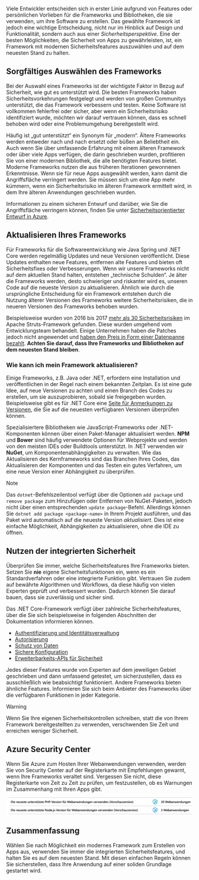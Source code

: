 Viele Entwickler entscheiden sich in erster Linie aufgrund von Features oder persönlichen Vorlieben für die Frameworks und Bibliotheken, die sie verwenden, um ihre Software zu erstellen. Das gewählte Framework ist jedoch eine wichtige Entscheidung, nicht nur im Hinblick auf Design und Funktionalität, sondern auch aus einer _Sicherheitsperspektive_. Eine der besten Möglichkeiten, die Sicherheit von Apps zu gewährleisten, ist, ein Framework mit modernen Sicherheitsfeatures auszuwählen und auf dem neuesten Stand zu halten.

## <a name="choose-your-framework-carefully"></a>Sorgfältiges Auswählen des Frameworks

Bei der Auswahl eines Frameworks ist der wichtigste Faktor in Bezug auf Sicherheit, wie gut es unterstützt wird. Die besten Frameworks haben Sicherheitsvorkehrungen festgelegt und werden von großen Communitys unterstützt, die das Framework verbessern und testen. Keine Software ist vollkommen fehlerfrei oder sicher, aber wenn ein Sicherheitsrisiko identifiziert wurde, möchten wir darauf vertrauen können, dass es schnell behoben wird oder eine Problemumgehung bereitgestellt wird.

Häufig ist „gut unterstützt“ ein Synonym für „modern“. Ältere Frameworks werden entweder nach und nach ersetzt oder büßen an Beliebtheit ein. Auch wenn Sie über umfassende Erfahrung mit einem älteren Framework oder über viele Apps verfügen, die darin geschrieben wurden, profitieren Sie von einer modernen Bibliothek, die alle benötigten Features bietet. Moderne Frameworks nutzen die aus früheren Iterationen gewonnenen Erkenntnisse. Wenn sie für neue Apps ausgewählt werden, kann damit die Angriffsfläche verringert werden. Sie müssen sich um eine App mehr kümmern, wenn ein Sicherheitsrisiko im älteren Framework ermittelt wird, in dem Ihre älteren Anwendungen geschrieben wurden.

Informationen zu einem sicheren Entwurf und darüber, wie Sie die Angriffsfläche verringern können, finden Sie unter [Sicherheitsorientierter Entwurf in Azure](../../design-for-security-in-azure/index.yml).

## <a name="keep-your-framework-updated"></a>Aktualisieren Ihres Frameworks

Für Frameworks für die Softwareentwicklung wie Java Spring und .NET Core werden regelmäßig Updates und neue Versionen veröffentlicht. Diese Updates enthalten neue Features, entfernen alte Features und bieten oft Sicherheitsfixes oder Verbesserungen. Wenn wir unsere Frameworks nicht auf dem aktuellen Stand halten, entstehen „technische Schulden“. Je älter die Frameworks werden, desto schwieriger und riskanter wird es, unseren Code auf die neueste Version zu aktualisieren. Ähnlich wie durch die ursprüngliche Entscheidung für ein Framework entstehen durch die Nutzung älterer Versionen des Frameworks weitere Sicherheitsrisiken, die in neueren Versionen des Frameworks behoben wurden.

Beispielsweise wurden von 2016 bis 2017 [mehr als 30 Sicherheitsrisiken](https://www.cvedetails.com/product/6117/Apache-Struts.html?vendor_id=45) im Apache Struts-Framework gefunden. Diese wurden umgehend vom Entwicklungsteam behandelt. Einige Unternehmen haben die Patches jedoch nicht angewendet und [haben den Preis in Form einer Datenpanne bezahlt](https://www.zdnet.com/article/equifax-confirms-apache-struts-flaw-it-failed-to-patch-was-to-blame-for-data-breach/). **Achten Sie darauf, dass Ihre Frameworks und Bibliotheken auf dem neuesten Stand bleiben**.

### <a name="how-do-i-update-my-framework"></a>Wie kann ich mein Framework aktualisieren?

Einige Frameworks, z.B. Java oder .NET, erfordern eine Installation und veröffentlichen in der Regel nach einem bekannten Zeitplan. Es ist eine gute Idee, auf neue Versionen zu achten und einen Branch des Codes zu erstellen, um sie auszuprobieren, sobald sie freigegeben wurden. Beispielsweise gibt es für .NET Core eine [Seite für Anmerkungen zu Versionen](https://github.com/dotnet/core/tree/master/release-notes), die Sie auf die neuesten verfügbaren Versionen überprüfen können.

Spezialisiertere Bibliotheken wie JavaScript-Frameworks oder .NET-Komponenten können über einen Paket-Manager aktualisiert werden. **NPM** und **Bower** sind häufig verwendete Optionen für Webprojekte und werden von den meisten IDEs oder Buildtools unterstützt. In .NET verwenden wir **NuGet**, um Komponentenabhängigkeiten zu verwalten. Wie das Aktualisieren des Kernframeworks sind das Branchen Ihres Codes, das Aktualisieren der Komponenten und das Testen ein gutes Verfahren, um eine neue Version einer Abhängigkeit zu überprüfen.

> [!NOTE]
> Das `dotnet`-Befehlszeilentool verfügt über die Optionen `add package` und `remove package` zum Hinzufügen oder Entfernen von NuGet-Paketen, jedoch nicht über einen entsprechenden `update package`-Befehl. Allerdings können Sie `dotnet add package <package-name>` in Ihrem Projekt ausführen, und das Paket wird automatisch auf die neueste Version _aktualisiert_. Dies ist eine einfache Möglichkeit, Abhängigkeiten zu aktualisieren, ohne die IDE zu öffnen.

## <a name="take-advantage-of-built-in-security"></a>Nutzen der integrierten Sicherheit

Überprüfen Sie immer, welche Sicherheitsfeatures Ihre Frameworks bieten. Setzen Sie **nie** eigene Sicherheitsfunktionen ein, wenn es ein Standardverfahren oder eine integrierte Funktion gibt. Vertrauen Sie zudem auf bewährte Algorithmen und Workflows, da diese häufig von vielen Experten geprüft und verbessert wurden. Dadurch können Sie darauf bauen, dass sie zuverlässig und sicher sind.

Das .NET Core-Framework verfügt über zahlreiche Sicherheitsfeatures, über die Sie sich beispielsweise in folgenden Abschnitten der Dokumentation informieren können.
* [Authentifizierung und Identitätsverwaltung](https://docs.microsoft.com/aspnet/core/security/authentication/index?view=aspnetcore-2.1)
* [Autorisierung](https://docs.microsoft.com/aspnet/core/security/authorization/index?view=aspnetcore-2.1)
* [Schutz von Daten](https://docs.microsoft.com/aspnet/core/security/data-protection/index?view=aspnetcore-2.1)
* [Sichere Konfiguration](https://docs.microsoft.com/aspnet/core/security/data-protection/configuration/index?view=aspnetcore-2.1)
* [Erweiterbarkeits-APIs für Sicherheit](https://docs.microsoft.com/aspnet/core/security/data-protection/extensibility/index?view=aspnetcore-2.1)

Jedes dieser Features wurde von Experten auf dem jeweiligen Gebiet geschrieben und dann umfassend getestet, um sicherzustellen, dass es ausschließlich wie beabsichtigt funktioniert. Andere Frameworks bieten ähnliche Features. Informieren Sie sich beim Anbieter des Frameworks über die verfügbaren Funktionen in jeder Kategorie.

> [!WARNING]
> Wenn Sie Ihre eigenen Sicherheitskontrollen schreiben, statt die von Ihrem Framework bereitgestellten zu verwenden, verschwenden Sie Zeit und erreichen weniger Sicherheit.


## <a name="azure-security-center"></a>Azure Security Center

Wenn Sie Azure zum Hosten Ihrer Webanwendungen verwenden, werden Sie von Security Center auf der Registerkarte mit Empfehlungen gewarnt, wenn Ihre Frameworks veraltet sind.  Vergessen Sie nicht, diese Registerkarte von Zeit zu Zeit zu prüfen, um festzustellen, ob es Warnungen im Zusammenhang mit Ihren Apps gibt.

![Azure Security Center empfiehlt ein Frameworkupgrade.](../media/5-ASCFramework.png)


## <a name="summary"></a>Zusammenfassung

Wählen Sie nach Möglichkeit ein modernes Framework zum Erstellen von Apps aus, verwenden Sie immer die integrierten Sicherheitsfeatures, und halten Sie es auf dem neuesten Stand. Mit diesen einfachen Regeln können Sie sicherstellen, dass Ihre Anwendung auf einer soliden Grundlage gestartet wird.
